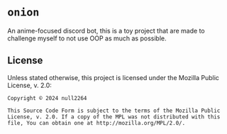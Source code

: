 # `onion`

An anime-focused discord bot, this is a toy project that are made to challenge myself to not use OOP as much as possible.

## License

Unless stated otherwise, this project is licensed under the Mozilla Public License, v. 2.0:

```
Copyright © 2024 null2264

This Source Code Form is subject to the terms of the Mozilla Public
License, v. 2.0. If a copy of the MPL was not distributed with this
file, You can obtain one at http://mozilla.org/MPL/2.0/.
```
